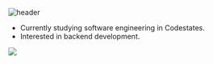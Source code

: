 ![header](https://capsule-render.vercel.app/api?type=waving&color=auto&height=150&fontAlign=75&section=header&text=Kyuhyun%20Kim&fontSize=50)

+ Currently studying software engineering in Codestates.
+ Interested in backend development.

<img src="https://img.shields.io/badge/logo-javascript-#F7DF1E?logo=javascript&logoColor=white"/>

